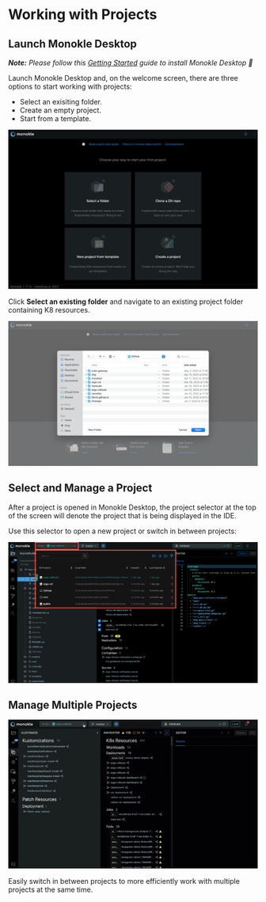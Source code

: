 # Working with Projects

## **Launch Monokle Desktop**

<em>**Note:** Please follow this [Getting Started](getting-started.md) guide to install Monokle Desktop 🚀</em>

Launch Monokle Desktop and, on the welcome screen, there are three options to start working with projects:

 - Select an exisiting folder.
 - Create an empty project.
 - Start from a template.
 
![Welcome](img/new-user-start-screen-1.11.png)

Click **Select an existing folder** and navigate to an existing project folder containing K8 resources. 

![Select folder](img/select-folder-1.9.png)

## **Select and Manage a Project**

After a project is opened in Monokle Desktop, the project selector at the top of the screen will denote the project that is being displayed in the IDE.

Use this selector to open a new project or switch in between projects:

![Select and Manage Projects](img/select-and-manage-projects-1.11.png)

## **Manage Multiple Projects**

![Browse your clusters objects](img/manage-multiple-projects-1.11.gif)

Easily switch in between projects to more efficiently work with multiple projects at the same time.

